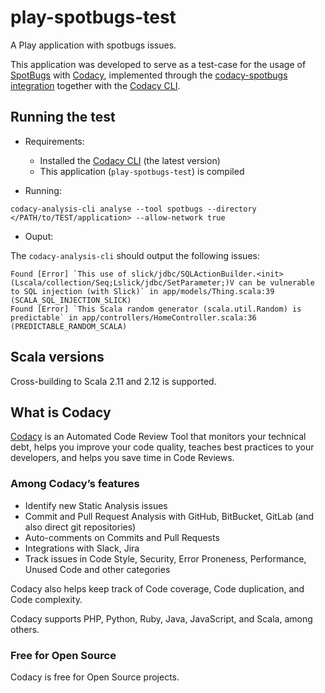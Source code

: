# play-spotbugs-test

A Play application with spotbugs issues.

This application was developed to serve as a test-case for the usage of [SpotBugs](https://spotbugs.github.io/) with [Codacy](https://www.codacy.com), 
implemented through the [codacy-spotbugs integration](https://github.com/codacy/codacy-spotbugs) together with the [Codacy CLI](https://github.com/codacy/codacy-analysis-cli).

## Running the test

- Requirements:
  - Installed the [Codacy CLI](https://github.com/codacy/codacy-analysis-cli) (the latest version)
  - This application (`play-spotbugs-test`) is compiled 
  
- Running:

```
codacy-analysis-cli analyse --tool spotbugs --directory </PATH/to/TEST/application> --allow-network true
```

- Ouput:

The `codacy-analysis-cli` should output the following issues:
```
Found [Error] `This use of slick/jdbc/SQLActionBuilder.<init>(Lscala/collection/Seq;Lslick/jdbc/SetParameter;)V can be vulnerable to SQL injection (with Slick)` in app/models/Thing.scala:39 (SCALA_SQL_INJECTION_SLICK)
Found [Error] `This Scala random generator (scala.util.Random) is predictable` in app/controllers/HomeController.scala:36 (PREDICTABLE_RANDOM_SCALA)
```

## Scala versions

Cross-building to Scala 2.11 and 2.12 is supported.


## What is Codacy

[Codacy](https://www.codacy.com/) is an Automated Code Review Tool that monitors your technical debt, helps you improve your code quality, teaches best practices to your developers, and helps you save time in Code Reviews.

### Among Codacy’s features

- Identify new Static Analysis issues
- Commit and Pull Request Analysis with GitHub, BitBucket, GitLab (and also direct git repositories)
- Auto-comments on Commits and Pull Requests
- Integrations with Slack, Jira
- Track issues in Code Style, Security, Error Proneness, Performance, Unused Code and other categories

Codacy also helps keep track of Code coverage, Code duplication, and Code complexity.

Codacy supports PHP, Python, Ruby, Java, JavaScript, and Scala, among others.

### Free for Open Source

Codacy is free for Open Source projects.
